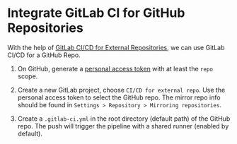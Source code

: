 # Integrate GitLab CI for GitHub Repositories

With the help of [GitLab CI/CD for External Repositories](https://docs.gitlab.com/ee/ci/ci_cd_for_external_repos/), we can use GitLab CI/CD for a GitHub Repo.

1. On GitHub, generate a [personal access token](https://github.com/settings/tokens) with at least the `repo` scope.

2. Create a new GitLab project, choose `CI/CD for external repo`. Use the personal access token to select the GitHub repo. The mirror repo info should be found in `Settings > Repository > Mirroring repositories`.

3. Create a `.gitlab-ci.yml` in the root directory (default path) of the GitHub repo. The push will trigger the pipeline with a shared runner (enabled by default).

